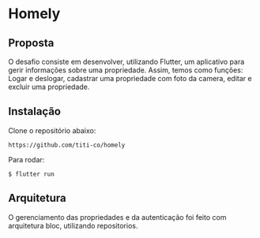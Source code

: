 # Homely

## Proposta

O desafio consiste em desenvolver, utilizando Flutter, um aplicativo para gerir informações sobre uma propriedade. Assim, temos como funções: Logar e deslogar, cadastrar uma propriedade com foto da camera, editar e excluir uma propriedade.

## Instalação

Clone o repositório abaixo:

```
https://github.com/titi-co/homely
```

Para rodar:

```
$ flutter run
```

## Arquitetura

O gerenciamento das propriedades e da autenticação foi feito com arquitetura bloc, utilizando repositorios.
